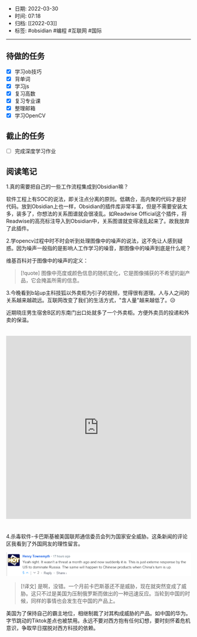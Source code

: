 - 日期: 2022-03-30
- 时间: 07:18
- 归档: [[2022-03]]
- 标签: #obsidian  #编程 #互联网 #国际
---

## 待做的任务

- [x] 学习ob技巧
- [x] 背单词
- [x] 学习js
- [x] 复习高数
- [x] 复习专业课
- [x] 整理邮箱
- [x] 学习OpenCV

## 截止的任务

- [ ] 完成深度学习作业

## 阅读笔记

1.真的需要把自己的一些工作流程集成到Obsidian嘛？

软件工程上有SOC的说法，即关注点分离的原则。低耦合，高内聚的代码才是好代码。放到Obsidian上也一样，Obsidian的插件库非常丰富，但是不需要安装太多，装多了，你想法的关系图谱就会很凌乱。如Readwise Official这个插件，将Readwise的高亮标注导入到Obsidian中，关系图谱就变得凌乱起来了。故我放弃了此插件。

2.学opencv过程中时不时会听到处理图像中的噪声的说法，这不免让人感到疑惑。因为噪声一般指的是影响人工作学习的噪音，那图像中的噪声到底是什么呢？

维基百科对于图像中的噪声的定义：

> [!quote]
> 图像中亮度或颜色信息的随机变化，它是图像捕获的不希望的副产品，它会掩盖所需的信息。

3.今晚看到b站up主科技狐以外卖柜为引子的视频，觉得很有道理。人与人之间的关系越来越疏远。互联网改变了我们的生活方式，"含人量"越来越低了。😥

近期晓庄男生宿舍B区的东南门出口处就多了一个外卖柜。方便外卖员的投递和外卖的保温。
<iframe src="https://player.bilibili.com/player.html?aid=382707635&bvid=BV1nZ4y1z7jr&cid=562645734&page=1"  scrolling="no" border="0" frameborder="no" framespacing="0" allowfullscreen="true" style="width: 100%; height: 500px; max-width: 100%；align:center; padding:20px 0;"> </iframe>

4.杀毒软件-卡巴斯基被美国联邦通信委员会列为国家安全威胁。这条新闻的评论区我看到了外国网友的理性留言。

![](media/sRTW6QIHDgvFXhK.png)

> [!译文]
> 是啊，没错。一个月前卡巴斯基还不是威胁，现在就突然变成了威胁。这只不过是美国为压制俄罗斯而做出的一种迅速反应。当轮到中国的时候，同样的事情也会发生在中国的产品上。

美国为了保持自己的霸主地位，相继制裁了对其构成威胁的产品。如中国的华为。字节跳动的Tiktok差点也被禁用。永远不要对西方抱有任何幻想，要时刻怀着危机意识，争取早日摆脱对西方科技的依赖。